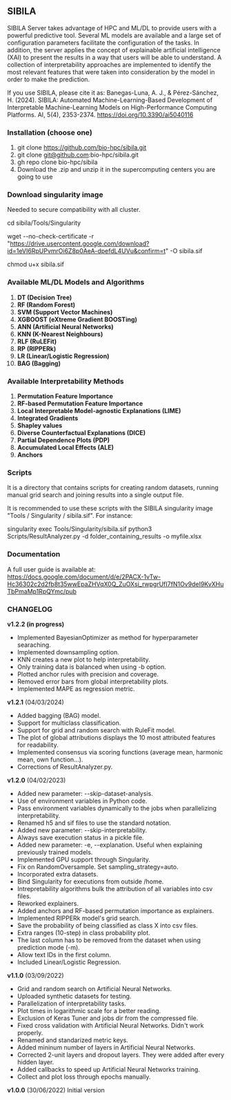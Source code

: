 ## SIBILA
SIBILA Server takes advantage of HPC and ML/DL to provide users with a powerful predictive tool. Several ML models are available and a large set of configuration parameters facilitate the configuration of the tasks. In addition, the server applies the concept of explainable artificial intelligence (XAI) to present the results in a way that users will be able to understand. A collection of interpretability approaches are implemented to identify the most relevant features that were taken into consideration by the model in order to make the prediction. 

If you use SIBILA, please cite it as: Banegas-Luna, A. J., & Pérez-Sánchez, H. (2024). SIBILA: Automated Machine-Learning-Based Development of Interpretable Machine-Learning Models on High-Performance Computing Platforms. AI, 5(4), 2353-2374. https://doi.org/10.3390/ai5040116

### Installation (choose one)
1. git clone https://github.com/bio-hpc/sibila.git
2. git clone git@github.com:bio-hpc/sibila.git
3. gh repo clone bio-hpc/sibila
4. Download the .zip and unzip it in the supercomputing centers you are going to use 

### Download singularity image 
Needed to secure compatibility with all cluster.

cd sibila/Tools/Singularity

wget --no-check-certificate -r "https://drive.usercontent.google.com/download?id=1eVI6RpUPvmrOi6Z8p0AeA-dpefdL4UVu&confirm=t" -O sibila.sif

chmod u+x sibila.sif

### Available ML/DL Models and Algorithms
1. **DT (Decision Tree)**
2. **RF (Random Forest)**
3. **SVM (Support Vector Machines)**
4. **XGBOOST (eXtreme Gradient BOOSTing)**
5. **ANN (Artificial Neural Networks)**
6. **KNN (K-Nearest Neighbours)**
7. **RLF (RuLEFit)**
8. **RP (RIPPERk)**
9. **LR (Linear/Logistic Regression)**
10. **BAG (Bagging)**

### Available Interpretability Methods
1. **Permutation Feature Importance**
2. **RF-based Permutation Feature Importance**
3. **Local Interpretable Model-agnostic Explanations (LIME)**
4. **Integrated Gradients** 
5. **Shapley values**
6. **Diverse Counterfactual Explanations (DICE)**
7. **Partial Dependence Plots (PDP)**
8. **Accumulated Local Effects (ALE)**
9. **Anchors**

### Scripts
It is a directory that contains scripts for creating random datasets, running manual grid search and joining results into a single output file. 

It is recommended to use these scripts with the SIBILA singularity image "Tools / Singularity / sibila.sif". 
For instance:

singularity exec Tools/Singularity/sibila.sif python3 Scripts/ResultAnalyzer.py -d folder_containing_results -o myfile.xlsx

### Documentation
A full user guide is available at: https://docs.google.com/document/d/e/2PACX-1vTw-Hc36302c2d2fb8t35wwEpaZHVqX0Q_ZuOXsj_rwpgrUfI7fN1Ov9deI9KvXHuTbPmaMp1RpQYmc/pub

### CHANGELOG
**v1.2.2 (in progress)**
- Implemented BayesianOptimizer as method for hyperparameter searaching.
- Implemented downsampling option.
- KNN creates a new plot to help interpretability.
- Only training data is balanced when using -b option.
- Plotted anchor rules with precision and coverage.
- Removed error bars from global interpretability plots.
- Implemented MAPE as regression metric.

**v1.2.1** (04/03/2024)
- Added bagging (BAG) model.
- Support for multiclass classification.
- Support for grid and random search with RuleFit model.
- The plot of global attributions displays the 10 most attributed features for readability.
- Implemented consensus via scoring functions (average mean, harmonic mean, own function...).
- Corrections of ResultAnalyzer.py.

**v1.2.0** (04/02/2023)
- Added new parameter: --skip-dataset-analysis.
- Use of environment variables in Python code.
- Pass environment variables dynamically to the jobs when parallelizing interpretability.
- Renamed h5 and sif files to use the standard notation.
- Added new parameter: --skip-interpretability.
- Always save execution status in a pickle file.
- Added new parameter: -e, --explanation. Useful when explaining previously trained models.
- Implemented GPU support through Singularity.
- Fix on RandomOversample. Set sampling_strategy=auto.
- Incorporated extra datasets.
- Bind Singularity for executions from outside /home.
- Intrepretability algorithms bulk the attribution of all variables into csv files.
- Reworked explainers.
- Added anchors and RF-based permutation importance as explainers.
- Implemented RIPPERk model's grid search.
- Save the probability of being classified as class X into csv files.
- Extra ranges (10-step) in class probability plot.
- The last column has to be removed from the dataset when using prediction mode (-m).
- Allow text IDs in the first column.
- Included Linear/Logistic Regression.

**v1.1.0** (03/09/2022)
- Grid and random search on Artificial Neural Networks.
- Uploaded synthetic datasets for testing.
- Parallelization of interpretability tasks.
- Plot times in logarithmic scale for a better reading.
- Exclusion of Keras Tuner and jobs dir from the compressed file.
- Fixed cross validation with Artificial Neural Networks. Didn't work properly.
- Renamed and standarized metric keys.
- Added mininum number of layers in Artificial Neural Networks.
- Corrected 2-unit layers and dropout layers. They were added after every hidden layer. 
- Added callbacks to speed up Artificial Neural Networks training.
- Collect and plot loss through epochs manually.

**v1.0.0** (30/06/2022)
Initial version
